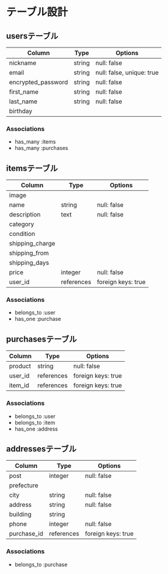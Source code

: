 # テーブル設計

## usersテーブル
| Column             | Type   | Options                   |
| ------------------ | ------ | ------------------------- |
| nickname           | string | null: false               |
| email              | string | null: false, unique: true |
| encrypted_password | string | null: false               |
| first_name         | string | null: false               |
| last_name          | string | null: false               |
| birthday           |        |                           |

### Associations

- has_many :items
- has_many :purchases

## itemsテーブル
| Column          | Type       | Options            |
| --------------- | ---------- | ------------------ |
| image           |            |                    |
| name            | string     | null: false        |
| description     | text       | null: false        |
| category        |            |                    |
| condition       |            |                    |
| shipping_charge |            |                    |
| shipping_from   |            |                    |
| shipping_days   |            |                    |
| price           | integer    | null: false        |
| user_id         | references | foreign keys: true |

### Associations

- belongs_to :user
- has_one :purchase


## purchasesテーブル
| Column  | Type       | Options            |
| ------- | ---------- | ------------------ |
| product | string     | null: false        |
| user_id | references | foreign keys: true |
| item_id | references | foreign keys: true |

### Associations

- belongs_to :user
- belongs_to :item
- has_one :address


## addressesテーブル
| Column      | Type       | Options            |
| ----------- | ---------- | ------------------ |
| post        | integer    | null: false        |
| prefecture  |            |                    |
| city        | string     | null: false        |
| address     | string     | null: false        |
| building    | string     |                    |
| phone       | integer    | null: false        |
| purchase_id | references | foreign keys: true |

### Associations

- belongs_to :purchase



